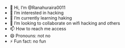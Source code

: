 - 👋 Hi, I’m @Ranahuraira0011
- 👀 I’m interested in hacking
- 🌱 I’m currently learning haking
- 💞️ I’m looking to collaborate on wifi hacking and others
- 📫 How to reach me access
- 😄 Pronouns: not no
- ⚡ Fun fact: no fun 

<!---
Ranahuraira0011/Ranahuraira0011 is a ✨ special ✨ repository because its `README.md` (this file) appears on your GitHub profile.
You can click the Preview link to take a look at your changes.
--->
